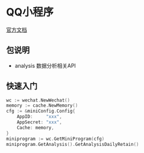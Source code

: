 # QQ小程序

[官方文档](https://developers.weixin.qq.com/miniprogram/dev/framework/)


## 包说明
- analysis 数据分析相关API

## 快速入门
```go
wc := wechat.NewWechat()
memory := cache.NewMemory()
cfg := &miniConfig.Config{
    AppID:     "xxx",
    AppSecret: "xxx",
    Cache: memory,
}
miniprogram := wc.GetMiniProgram(cfg)
miniprogram.GetAnalysis().GetAnalysisDailyRetain()
```